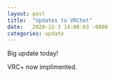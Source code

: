```yaml
---
layout: post
title:  "Updates to VRChat"
date:   2020-12-3 14:00:03 -0800
categories: update
---
```

Big update today!

VRC+ now implimented.